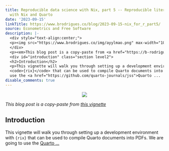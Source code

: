 ```yaml
---
title: Reproducible data science with Nix, part 5 -- Reproducible literate programming
  with Nix and Quarto
date: '2023-09-15'
linkTitle: https://www.brodrigues.co/blog/2023-09-15-nix_for_r_part5/
source: Econometrics and Free Software
description: |-
  <div style="text-align:center;">
  <p><img src="https://www.brodrigues.co/img/ayylmao.png" max-width="100%"/></p>
  </div>
  <p><em>This blog post is a copy-paste from <a href="https://b-rodrigues.github.io/rix/articles/building-an-environment-for-literate-programming.html">this vignette</a></em></p>
  <div id="introduction" class="section level2">
  <h2>Introduction</h2>
  <p>This vignette will walk you through setting up a development environment with
  <code>{rix}</code> that can be used to compile Quarto documents into PDFs. We are going to
  use the <a href="https://github.com/quarto-journals/jss">Quarto ...
disable_comments: true
---
```

<div style="text-align:center;">
<p><img src="https://www.brodrigues.co/img/ayylmao.png" max-width="100%"/></p>
</div>
<p><em>This blog post is a copy-paste from <a href="https://b-rodrigues.github.io/rix/articles/building-an-environment-for-literate-programming.html">this vignette</a></em></p>
<div id="introduction" class="section level2">
<h2>Introduction</h2>
<p>This vignette will walk you through setting up a development environment with
<code>{rix}</code> that can be used to compile Quarto documents into PDFs. We are going to
use the <a href="https://github.com/quarto-journals/jss">Quarto ...